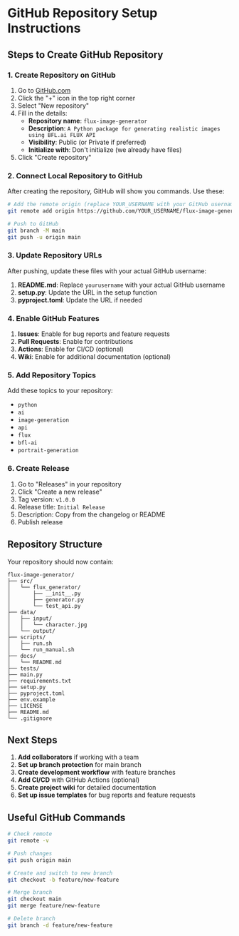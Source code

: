 # GitHub Repository Setup Instructions

## Steps to Create GitHub Repository

### 1. Create Repository on GitHub

1. Go to [GitHub.com](https://github.com)
2. Click the "+" icon in the top right corner
3. Select "New repository"
4. Fill in the details:
   - **Repository name**: `flux-image-generator`
   - **Description**: `A Python package for generating realistic images using BFL.ai FLUX API`
   - **Visibility**: Public (or Private if preferred)
   - **Initialize with**: Don't initialize (we already have files)
5. Click "Create repository"

### 2. Connect Local Repository to GitHub

After creating the repository, GitHub will show you commands. Use these:

```bash
# Add the remote origin (replace YOUR_USERNAME with your GitHub username)
git remote add origin https://github.com/YOUR_USERNAME/flux-image-generator.git

# Push to GitHub
git branch -M main
git push -u origin main
```

### 3. Update Repository URLs

After pushing, update these files with your actual GitHub username:

1. **README.md**: Replace `yourusername` with your actual GitHub username
2. **setup.py**: Update the URL in the setup function
3. **pyproject.toml**: Update the URL if needed

### 4. Enable GitHub Features

1. **Issues**: Enable for bug reports and feature requests
2. **Pull Requests**: Enable for contributions
3. **Actions**: Enable for CI/CD (optional)
4. **Wiki**: Enable for additional documentation (optional)

### 5. Add Repository Topics

Add these topics to your repository:
- `python`
- `ai`
- `image-generation`
- `api`
- `flux`
- `bfl-ai`
- `portrait-generation`

### 6. Create Release

1. Go to "Releases" in your repository
2. Click "Create a new release"
3. Tag version: `v1.0.0`
4. Release title: `Initial Release`
5. Description: Copy from the changelog or README
6. Publish release

## Repository Structure

Your repository should now contain:

```
flux-image-generator/
├── src/
│   └── flux_generator/
│       ├── __init__.py
│       ├── generator.py
│       └── test_api.py
├── data/
│   ├── input/
│   │   └── character.jpg
│   └── output/
├── scripts/
│   ├── run.sh
│   └── run_manual.sh
├── docs/
│   └── README.md
├── tests/
├── main.py
├── requirements.txt
├── setup.py
├── pyproject.toml
├── env.example
├── LICENSE
├── README.md
└── .gitignore
```

## Next Steps

1. **Add collaborators** if working with a team
2. **Set up branch protection** for main branch
3. **Create development workflow** with feature branches
4. **Add CI/CD** with GitHub Actions (optional)
5. **Create project wiki** for detailed documentation
6. **Set up issue templates** for bug reports and feature requests

## Useful GitHub Commands

```bash
# Check remote
git remote -v

# Push changes
git push origin main

# Create and switch to new branch
git checkout -b feature/new-feature

# Merge branch
git checkout main
git merge feature/new-feature

# Delete branch
git branch -d feature/new-feature
``` 